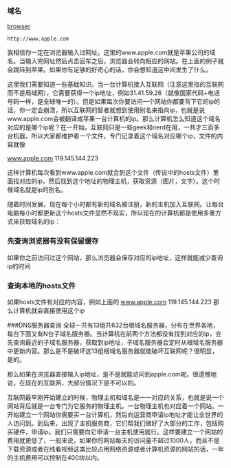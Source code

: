 ### 域名

[browser]()

    http://www.apple.com

我相信你一定在浏览器输入过网址，这里的www.apple.com就是苹果公司的域名。当输入完网址然后点击回车之后，浏览器会转向相应的网站。在上面的例子就会跳转到苹果。如果你有足够的好奇心的话，你会想知道这中间发生了什么。

这里我们需要知道一些基础知识。当一台计算机接入互联网（注意这里指的互联网而不是局域网），它需要获得一个ip地址，例如31.41.59.26（就像国家代码+电话号码一样，是全球唯一的）。但是如果每次你要访问一个网站你都要背下它的ip的话，你一定会崩溃，所以互联网的智者就想到使用别名来指向ip，也就是说www.apple.com会被翻译成苹果一台计算机的ip。那么计算机怎么知道这个域名对应的是哪个ip呢？在一开始，互联网只是一些geek和nerd在用，一共才三百多台机器，所以大家都维护着一个文件，专门记录着这个域名对应哪个ip，文件的内容就像

www.apple.com 119.145.144.223

这样计算机每次看到www.apple.com就会到这个文件（传说中的hosts文件）里面找对应的ip，然后找到这个地址的物理主机，获取资源（图片，文字）。这个时候域名就是ip的别名。

随着时间发展，现在每个小时都有新的域名被注册，新的主机加入互联网。让每台电脑每小时都更新这个hosts文件显然不现实，所以现在的计算机都是使用多重方式来获取域名的ip：

### 先查询浏览器有没有保留缓存
如果你之前访问过这个网站，那么浏览器会保存对应的ip地址，这样就能减少查询ip的时间

### 查询本地的hosts文件
如果hosts文件有对应的内容，例如上面的
www.apple.com 119.145.144.223
那么计算机就会直接使用这个ip

###DNS服务器查询
全球一共有13组共632台根域名服务器，分布在世界各地，每台下面又有N台子域名服务器。当计算机在前两个方法都没有找到对应的ip，会先查询最近的子域名服务器，获取到ip地址，子域名服务器会定时从根域名服务器中更新内容。那么是不是破坏这13组根域名服务器就能破坏互联网呢？很明显，是的。

那么如果在浏览器直接输入ip地址，是不是就能访问到apple.com呢。很遗憾地说，在现在的互联网，大部分情况下是不可以的。

互联网最早刚开始建立的时候，物理主机和域名是一一对应的关系，也就是说一个网站背后就是一台专门为它服务的物理主机。一台物理主机也对应着一个网站。一开始建立一个网站你需要买一台计算机，然后向运营商申请ip地址才能让全世界的人访问到。到后来，出现了主机服务商，它们帮我们做好了大部分的工作，包括购买硬件，申请ip。我们只需要向它申请一台主机使用就行。这样要建立一个网站的费用就更低了，一般来说，如果你的网站每天的访问量不超过1000人，而且不是下载资源或者在线看视频这类比较占用网络资源或者计算机资源的网站的话，一年的主机费用可以控制在400块以内。


